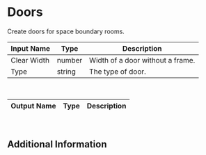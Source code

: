 

# Doors

Create doors for space boundary rooms.

|Input Name|Type|Description|
|---|---|---|
|Clear Width|number|Width of a door without a frame.|
|Type|string|The type of door.|


<br>

|Output Name|Type|Description|
|---|---|---|


<br>

## Additional Information